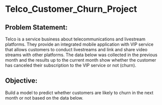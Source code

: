# Telco_Customer_Churn_Project

## Problem Statement:
Telco is a service business about telecommunications and livestream platforms. They provide an integrated mobile application with VIP service that allows customers to conduct livestreams and link and share video streams with other platforms.
The data below was collected in the previous month and the results up to the current month show whether the customer has canceled their subscription to the VIP service or not (churn).

## Objective:
Build a model to predict whether customers are likely to churn in the next month or not based on the data below.

